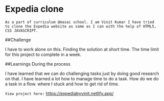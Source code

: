 # Expedia clone

`As a part of curriculum @masai school. I am Vinit Kumar I have tried to clone the Expedia website as same as I can with the help of HTML5, CSS JAVASCRIPT. `

##Challenge

<p>I have to work alone on this. Finding the solution at short time. The time limit for this project to complete in a week.<p>
  
##Learnings During the process
  
<p> I have learned that we can do challenging tasks just by doing good research on that. I have learned a lot how to manage time to do a task. How do we do a task in a flow. where I stuck and how to get rid of time.</p>
  
  `View project here:` https://expediabyvinit.netlify.app/
